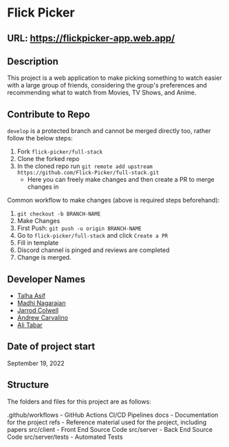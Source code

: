 # Flick Picker
## URL: https://flickpicker-app.web.app/

## Description 
This project is a web application to make picking something to watch easier with a large group of friends, considering the group's preferences and recommending what to watch from Movies, TV Shows, and Anime.

## Contribute to Repo
`develop` is a protected branch and cannot be merged directly too, rather follow the below steps:
1. Fork `flick-picker/full-stack`
2. Clone the forked repo
3. In the cloned repo run `git remote add upstream https://github.com/Flick-Picker/full-stack.git`
   - Here you can freely make changes and then create a PR to merge changes in

Common workflow to make changes (above is required steps beforehand):
1. `git checkout -b BRANCH-NAME`
2. Make Changes
3. First Push: `git push -u origin BRANCH-NAME`
4. Go to `flick-picker/full-stack` and click `Create a PR`
5. Fill in template
6. Discord channel is pinged and reviews are completed
7. Change is merged.

## Developer Names
- [Talha Asif](https://github.com/TAsif)
- [Madhi Nagarajan](https://github.com/madhi-naga)
- [Jarrod Colwell](https://github.com/JarrodColwell)
- [Andrew Carvalino](https://github.com/acarvalino)
- [Ali Tabar](https://github.com/ali-tab)

## Date of project start
September 19, 2022

## Structure
The folders and files for this project are as follows:

.github/workflows - GitHub Actions CI/CD Pipelines
docs - Documentation for the project
refs - Reference material used for the project, including papers
src/client - Front End Source Code
src/server - Back End Source Code
src/server/tests - Automated Tests
